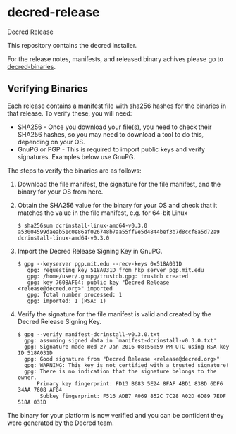 # decred-release
Decred Release

This repository contains the decred installer.

For the release notes, manifests, and released binary achives please
go to [decred-binaries](https://github.com/decred/decred-binaries).

## Verifying Binaries

Each release contains a manifest file with sha256 hashes for the
binaries in that release.  To verify these, you will need:

* SHA256 - Once you download your file(s), you need to check their
  SHA256 hashes, so you may need to download a tool to do this,
  depending on your OS.
* GnuPG or PGP - This is required to import public keys and verify
  signatures. Examples below use GnuPG.

The steps to verify the binaries are as follows:

1. Download the file manifest, the signature for the file manifest, and the binary for your OS from here.
2. Obtain the SHA256 value for the binary for your OS and check that it matches the value in the file manifest, e.g. for 64-bit Linux

   ```
   $ sha256sum dcrinstall-linux-amd64-v0.3.0
   a53004599daeab51c0e86af026748b7aa55ff9e5d4844bef3b7d8ccf8a5d72a9  dcrinstall-linux-amd64-v0.3.0
   ```

3. Import the Decred Release Signing Key in GnuPG.
   ```
   $ gpg --keyserver pgp.mit.edu --recv-keys 0x518A031D
      gpg: requesting key 518A031D from hkp server pgp.mit.edu
      gpg: /home/user/.gnupg/trustdb.gpg: trustdb created
      gpg: key 7608AF04: public key "Decred Release <release@decred.org>" imported
      gpg: Total number processed: 1
      gpg: imported: 1 (RSA: 1)
   ```
4. Verify the signature for the file manifest is valid and created by
the Decred Release Signing Key.

	```
   $ gpg --verify manifest-dcrinstall-v0.3.0.txt
      gpg: assuming signed data in `manifest-dcrinstall-v0.3.0.txt'
      gpg: Signature made Wed 27 Jan 2016 08:56:59 PM UTC using RSA key ID 518A031D
      gpg: Good signature from "Decred Release <release@decred.org>"
      gpg: WARNING: This key is not certified with a trusted signature!
      gpg: There is no indication that the signature belongs to the owner.
          Primary key fingerprint: FD13 B683 5E24 8FAF 4BD1 838D 6DF6 34AA 7608 AF04
           Subkey fingerprint: F516 ADB7 A069 852C 7C28 A02D 6D89 7EDF 518A 031D
   ```

The binary for your platform is now verified and you can be confident
they were generated by the Decred team.
